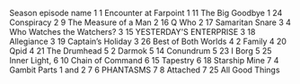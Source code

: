 Season	episode	name
1	1	Encounter at Farpoint
1	11	The Big Goodbye
1	24	Conspiracy
2	9	The Measure of a Man
2	16	Q Who
2	17	Samaritan Snare
3	4	Who Watches the Watchers?
3	15	YESTERDAY'S ENTERPRISE
3	18	Allegiance
3	19	Captain’s Holiday
3	26	Best of Both Worlds
4	2	Family
4	20	Qpid
4	21	The Drumhead
5	2	Darmok
5	14	Conundrum
5	23	I Borg
5	25	Inner Light,
6	10	Chain of Command
6	15	Tapestry
6	18	Starship Mine
7	4	Gambit Parts 1 and 2
7	6	PHANTASMS
7	8	Attached
7	25	All Good Things
